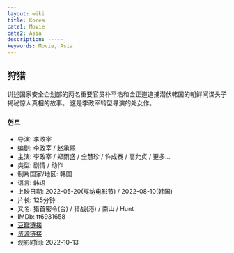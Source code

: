 ```yaml
---
layout: wiki
title: Korea
cate1: Movie
cate2: Asia
description: -----
keywords: Movie, Asia
---
```


## 狩猎

讲述国家安全企划部的两名重要官员朴平浩和金正道追捕潜伏韩国的朝鲜间谍头子揭秘惊人真相的故事。 这是李政宰转型导演的处女作。

### 헌트

- 导演: 李政宰
- 编剧: 李政宰 / 赵承熙
- 主演: 李政宰 / 郑雨盛 / 全慧珍 / 许成泰 / 高允贞 / 更多...
- 类型: 剧情 / 动作
- 制片国家/地区: 韩国
- 语言: 韩语
- 上映日期: 2022-05-20(戛纳电影节) / 2022-08-10(韩国)
- 片长: 125分钟
- 又名: 猎首密令(台) / 猎战(港) / 南山 / Hunt
- IMDb: tt6931658
- [豆瓣链接](https://movie.douban.com/subject/35160926/)
- [资源链接](https://webhd.cc/d/35160926)
- 观影时间: 2022-10-13
